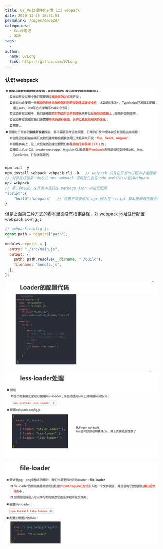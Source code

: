 ```yaml
---
title: 07_Vue3组件化开发（二）webpack
date: 2020-12-25 16:53:51
permalink: /pages/ea562d/
categories:
  - 《Vue》笔记
  - 基础
tags:
  -
author:
  name: Q7Long
  link: https://github.com/Q7Long
---
```


### 认识 webpack

![image-20221205165944344](https://github.com/Q7Long/images/blob/master/qlBlog_images/Vue%E5%9F%BA%E7%A1%80/07_Vue3%E7%BB%84%E4%BB%B6%E5%8C%96%E5%BC%80%E5%8F%91%EF%BC%88%E4%BA%8C%EF%BC%89webpack.assets/image-20221205165944344.png?raw=true)

```js
npm init -y
npm install webpack webpack-cli -D   // webpack 只有在开发的过程中才能使用 -D说明是开发依赖
// 对项目打包第一种方式 npx webpack 说明首先会在node_modules中查找webpack
npx webpack
// 第二种方式，在开发中我们在 package.json 中进行配置
"script":{
    "build":"webpack"   // 这里不需要添加 npx 因为在 script 脚本里面首先就会去 node_modules中查找
}
```

但是上面第二种方式的脚本里面没有指定路径，对 webpack 地址进行配置 webpack.config.js

```js
// webpack.config.js
const path = require("path");

modules.exports = {
  entry: "./src/main.js",
  output: {
    path: path.resolve(__dirname, "./build"),
    filename: "bundle.js",
  },
};
```

![image-20221205213350966](https://github.com/Q7Long/images/blob/master/qlBlog_images/Vue%E5%9F%BA%E7%A1%80/07_Vue3%E7%BB%84%E4%BB%B6%E5%8C%96%E5%BC%80%E5%8F%91%EF%BC%88%E4%BA%8C%EF%BC%89webpack.assets/image-20221205213350966.png?raw=true)

![image-20221205213151816](https://github.com/Q7Long/images/blob/master/qlBlog_images/Vue%E5%9F%BA%E7%A1%80/07_Vue3%E7%BB%84%E4%BB%B6%E5%8C%96%E5%BC%80%E5%8F%91%EF%BC%88%E4%BA%8C%EF%BC%89webpack.assets/image-20221205213151816.png?raw=true)

![image-20221205212915991](https://github.com/Q7Long/images/blob/master/qlBlog_images/Vue%E5%9F%BA%E7%A1%80/07_Vue3%E7%BB%84%E4%BB%B6%E5%8C%96%E5%BC%80%E5%8F%91%EF%BC%88%E4%BA%8C%EF%BC%89webpack.assets/image-20221205212915991.png?raw=true)
